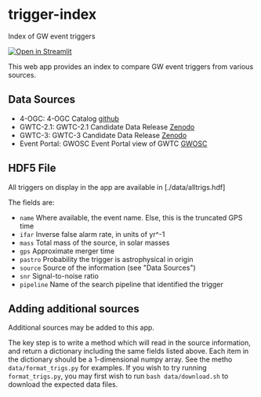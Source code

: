 # trigger-index

Index of GW event triggers

[![Open in Streamlit](https://static.streamlit.io/badges/streamlit_badge_black_white.svg)](https://share.streamlit.io/jkanner/trigger-index/main/app.py)

This web app provides an index to compare GW event triggers from various sources.

## Data Sources

 * 4-OGC: 4-OGC Catalog [github](https://github.com/gwastro/4-ogc)
 * GWTC-2.1: GWTC-2.1 Candidate Data Release [Zenodo](https://zenodo.org/record/5759108)
 * GWTC-3:   GWTC-3 Candidate Data Release   [Zenodo](https://zenodo.org/record/5546665)
 * Event Portal: GWOSC Event Portal view of GWTC [GWOSC](https://www.gw-openscience.org/eventapi/html/GWTC/)

## HDF5 File

All triggers on display in the app are available in [./data/alltrigs.hdf]

The fields are:

 * `name`   Where available, the event name.  Else, this is the truncated GPS time
 * `ifar`   Inverse false alarm rate, in units of yr^-1
 * `mass`   Total mass of the source, in solar masses
 * `gps`    Approximate merger time
 * `pastro` Probability the trigger is astrophysical in origin
 * `source` Source of the information (see "Data Sources")
 * `snr`    Signal-to-noise ratio
 * `pipeline` Name of the search pipeline that identified the trigger
 
 ## Adding additional sources

 Additional sources may be added to this app.

 The key step is to write a method which will read in the source information, and return 
 a dictionary including the same fields listed above.  Each item in the dictionary should
 be a 1-dimensional numpy array.  See the metho `data/format_trigs.py` for examples.  If you 
 wish to try running `format_trigs.py`, you may first wish to run `bash data/download.sh` to
 download the expected data files.

 




